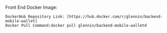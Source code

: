 
Front End Docker Image:

    DockerHub Repository Link: [https://hub.docker.com/r/glennin/backend-mobile-wallet]
    Docker Pull Command:docker pull glennin/backend-mobile-walletd